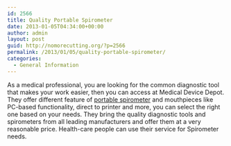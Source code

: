 ```yaml
---
id: 2566
title: Quality Portable Spirometer
date: 2013-01-05T04:34:00+00:00
author: admin
layout: post
guid: http://nomorecutting.org/?p=2566
permalink: /2013/01/05/quality-portable-spirometer/
categories:
  - General Information
---
```

As a medical professional, you are looking for the common diagnostic tool that makes your work easier, then you can access at Medical Device Depot. They offer different feature of [portable spirometer](http://www.medicaldevicedepot.com/Spirometers-s/30.htm) and mouthpieces like PC-based functionality, direct to printer and more, you can select the right one based on your needs. They bring the quality diagnostic tools and spirometers from all leading manufacturers and offer them at a very reasonable price. Health-care people can use their service for Spirometer needs.